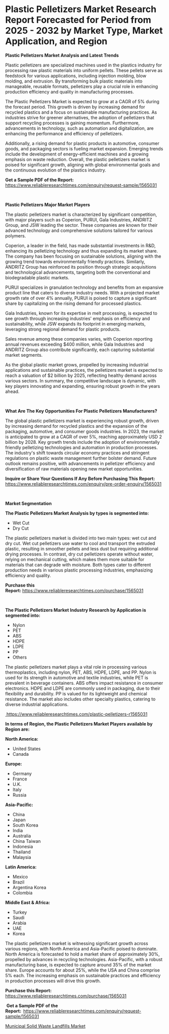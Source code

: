 <p><h1>Plastic Pelletizers Market Research Report Forecasted for Period from 2025 -  2032 by Market Type, Market Application, and Region</h1></p><p><strong>Plastic Pelletizers Market Analysis and Latest Trends</strong></p>
<p><p>Plastic pelletizers are specialized machines used in the plastics industry for processing raw plastic materials into uniform pellets. These pellets serve as feedstock for various applications, including injection molding, blow molding, and extrusion. By transforming bulk plastic materials into manageable, reusable formats, pelletizers play a crucial role in enhancing production efficiency and quality in manufacturing processes.</p><p>The Plastic Pelletizers Market is expected to grow at a CAGR of 5% during the forecast period. This growth is driven by increasing demand for recycled plastics and a focus on sustainable manufacturing practices. As industries strive for greener alternatives, the adoption of pelletizers that support recycling processes is gaining momentum. Furthermore, advancements in technology, such as automation and digitalization, are enhancing the performance and efficiency of pelletizers. </p><p>Additionally, a rising demand for plastic products in automotive, consumer goods, and packaging sectors is fueling market expansion. Emerging trends include the development of energy-efficient machines and a growing emphasis on waste reduction. Overall, the plastic pelletizers market is poised for significant growth, aligning with global environmental goals and the continuous evolution of the plastics industry.</p></p>
<p><strong>Get a Sample PDF of the Report:&nbsp;</strong> <a href="https://www.reliableresearchtimes.com/enquiry/request-sample/1565031?utm_campaign=3320&utm_medium=2&utm_source=Github&utm_content=ia&utm_term=11042025&utm_id=plastic-pelletizers">https://www.reliableresearchtimes.com/enquiry/request-sample/1565031</a></p>
<p>&nbsp;</p>
<p><strong>Plastic Pelletizers Major Market Players</strong></p>
<p><p>The plastic pelletizers market is characterized by significant competition, with major players such as Coperion, PURUI, Gala Industries, ANDRITZ Group, and JSW leading the sector. These companies are known for their advanced technology and comprehensive solutions tailored for various polymers.</p><p>Coperion, a leader in the field, has made substantial investments in R&D, enhancing its pelletizing technology and thus expanding its market share. The company has been focusing on sustainable solutions, aligning with the growing trend towards environmentally friendly practices. Similarly, ANDRITZ Group has reinforced its position through strategic acquisitions and technological advancements, targeting both the conventional and biodegradable plastic markets.</p><p>PURUI specializes in granulation technology and benefits from an expansive product line that caters to diverse industry needs. With a projected market growth rate of over 4% annually, PURUI is poised to capture a significant share by capitalizing on the rising demand for processed plastics.</p><p>Gala Industries, known for its expertise in melt processing, is expected to see growth through increasing industries' emphasis on efficiency and sustainability, while JSW expands its footprint in emerging markets, leveraging strong regional demand for plastic products.</p><p>Sales revenue among these companies varies, with Coperion reporting annual revenues exceeding $400 million, while Gala Industries and ANDRITZ Group also contribute significantly, each capturing substantial market segments. </p><p>As the global plastic market grows, propelled by increasing industrial applications and sustainable practices, the pelletizers market is expected to reach a valuation of $2 billion by 2025, reflecting healthy demand across various sectors. In summary, the competitive landscape is dynamic, with key players innovating and expanding, ensuring robust growth in the years ahead.</p></p>
<p>&nbsp;</p>
<p><strong>What Are The Key Opportunities For Plastic Pelletizers Manufacturers?</strong></p>
<p><p>The global plastic pelletizers market is experiencing robust growth, driven by increasing demand for recycled plastics and the expansion of the packaging, automotive, and consumer goods industries. In 2023, the market is anticipated to grow at a CAGR of over 5%, reaching approximately USD 2 billion by 2028. Key growth trends include the adoption of environmentally friendly pelletizing technologies and automation in production processes. The industry's shift towards circular economy practices and stringent regulations on plastic waste management further bolster demand. Future outlook remains positive, with advancements in pelletizer efficiency and diversification of raw materials opening new market opportunities.</p></p>
<p><strong>Inquire or Share Your Questions If Any Before Purchasing This Report:</strong> <a href="https://www.reliableresearchtimes.com/enquiry/pre-order-enquiry/1565031?utm_campaign=3320&utm_medium=2&utm_source=Github&utm_content=ia&utm_term=11042025&utm_id=plastic-pelletizers">https://www.reliableresearchtimes.com/enquiry/pre-order-enquiry/1565031</a></p>
<p>&nbsp;</p>
<p><strong>Market Segmentation</strong></p>
<p><strong>The Plastic Pelletizers Market Analysis by types is segmented into:</strong></p>
<p><ul><li>Wet Cut</li><li>Dry Cut</li></ul></p>
<p><p>The plastic pelletizers market is divided into two main types: wet cut and dry cut. Wet cut pelletizers use water to cool and transport the extruded plastic, resulting in smoother pellets and less dust but requiring additional drying processes. In contrast, dry cut pelletizers operate without water, relying on mechanical cutting, which makes them more suitable for materials that can degrade with moisture. Both types cater to different production needs in various plastic processing industries, emphasizing efficiency and quality.</p></p>
<p><strong>Purchase this Report:&nbsp;</strong><a href="https://www.reliableresearchtimes.com/purchase/1565031?utm_campaign=3320&utm_medium=2&utm_source=Github&utm_content=ia&utm_term=11042025&utm_id=plastic-pelletizers">https://www.reliableresearchtimes.com/purchase/1565031</a></p>
<p>&nbsp;</p>
<p><strong>The Plastic Pelletizers Market Industry Research by Application is segmented into:</strong></p>
<p><ul><li>Nylon</li><li>PET</li><li>ABS</li><li>HDPE</li><li>LDPE</li><li>PP</li><li>Others</li></ul></p>
<p><p>The plastic pelletizers market plays a vital role in processing various thermoplastics, including nylon, PET, ABS, HDPE, LDPE, and PP. Nylon is used for its strength in automotive and textile industries, while PET is prevalent in beverage containers. ABS offers impact resistance in consumer electronics. HDPE and LDPE are commonly used in packaging, due to their flexibility and durability. PP is valued for its lightweight and chemical resistance. The market also includes other specialty plastics, catering to diverse industrial applications.</p></p>
<p><a href="https://www.reliableresearchtimes.com/plastic-pelletizers-r1565031?utm_campaign=3320&utm_medium=2&utm_source=Github&utm_content=ia&utm_term=11042025&utm_id=plastic-pelletizers">&nbsp;https://www.reliableresearchtimes.com/plastic-pelletizers-r1565031</a></p>
<p><strong>In terms of Region, the Plastic Pelletizers Market Players available by Region are:</strong></p>
<p>
    <p> <strong> North America: </strong>
        <ul>
            <li>United States</li>
            <li>Canada</li>
        </ul>
        </p> 
    <p> <strong> Europe: </strong>
        <ul>
            <li>Germany</li>
            <li>France</li>
            <li>U.K.</li>
            <li>Italy</li>
            <li>Russia</li>
        </ul>
        </p> 
    <p> <strong> Asia-Pacific: </strong>
        <ul>
            <li>China</li>
            <li>Japan</li>
            <li>South Korea</li>
            <li>India</li>
            <li>Australia</li>
            <li>China Taiwan</li>
            <li>Indonesia</li>
            <li>Thailand</li>
            <li>Malaysia</li>
        </ul>
        </p> 
    <p> <strong> Latin America: </strong>
        <ul>
            <li>Mexico</li>
            <li>Brazil</li>
            <li>Argentina Korea</li>
            <li>Colombia</li>
        </ul>
        </p> 
    <p> <strong> Middle East & Africa: </strong>
        <ul>
            <li>Turkey</li>
            <li>Saudi</li>
            <li>Arabia</li>
            <li>UAE</li>
            <li>Korea</li>
        </ul>
    </p>
    </p>
<p><p>The plastic pelletizers market is witnessing significant growth across various regions, with North America and Asia-Pacific poised to dominate. North America is forecasted to hold a market share of approximately 30%, propelled by advances in recycling technologies. Asia-Pacific, with a robust manufacturing base, is expected to capture around 35% of the market share. Europe accounts for about 25%, while the USA and China comprise 5% each. The increasing emphasis on sustainable practices and efficiency in production processes will drive this growth.</p></p>
<p><strong>Purchase this Report: </strong><a href="https://www.reliableresearchtimes.com/purchase/1565031?utm_campaign=3320&utm_medium=2&utm_source=Github&utm_content=ia&utm_term=11042025&utm_id=plastic-pelletizers">https://www.reliableresearchtimes.com/purchase/1565031</a></p>
<p>&nbsp;<strong>Get a Sample PDF of the Report:&nbsp;&nbsp;</strong><a href="https://www.reliableresearchtimes.com/enquiry/request-sample/1565031?utm_campaign=3320&utm_medium=2&utm_source=Github&utm_content=ia&utm_term=11042025&utm_id=plastic-pelletizers">https://www.reliableresearchtimes.com/enquiry/request-sample/1565031</a></p>
<p><strong></strong></p>
<p><p><a href="https://github.com/ancsyanagha/Market-Research-Report-List-1/blob/main/municipal-solid-waste-landfills-market.md?utm_campaign=3320&utm_medium=2&utm_source=Github&utm_content=ia&utm_term=11042025&utm_id=plastic-pelletizers">Municipal Solid Waste Landfills Market</a></p></p>